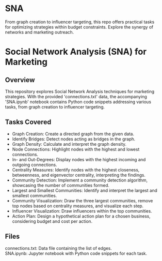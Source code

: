 # SNA
From graph creation to influencer targeting, this repo offers practical tasks for optimizing strategies within budget constraints. Explore the synergy of networks and marketing outreach.

# Social Network Analysis (SNA) for Marketing
## Overview
This repository explores Social Network Analysis techniques for marketing strategies. With the provided 'connections.txt' data, the accompanying 'SNA.ipynb' notebook contains Python code snippets addressing various tasks, from graph creation to influencer targeting.

## Tasks Covered
- Graph Creation: Create a directed graph from the given data.
- Identify Bridges: Detect nodes acting as bridges in the graph.
- Graph Density: Calculate and interpret the graph density.
- Node Connections: Highlight nodes with the highest and lowest connections.
- In- and Out-Degrees: Display nodes with the highest incoming and outgoing connections.
- Centrality Measures: Identify nodes with the highest closeness, betweenness, and eigenvector centrality, interpreting the findings.
- Community Detection: Implement a community detection algorithm, showcasing the number of communities formed.
- Largest and Smallest Communities: Identify and interpret the largest and smallest communities.
- Community Visualization: Draw the three largest communities, remove top nodes based on centrality measures, and visualize each step.
- Influencer Visualization: Draw influencers within the top communities.
- Action Plan: Design a hypothetical action plan for a chosen business, considering budget and cost per action.

## Files
connections.txt: Data file containing the list of edges. <br>
SNA.ipynb: Jupyter notebook with Python code snippets for each task.